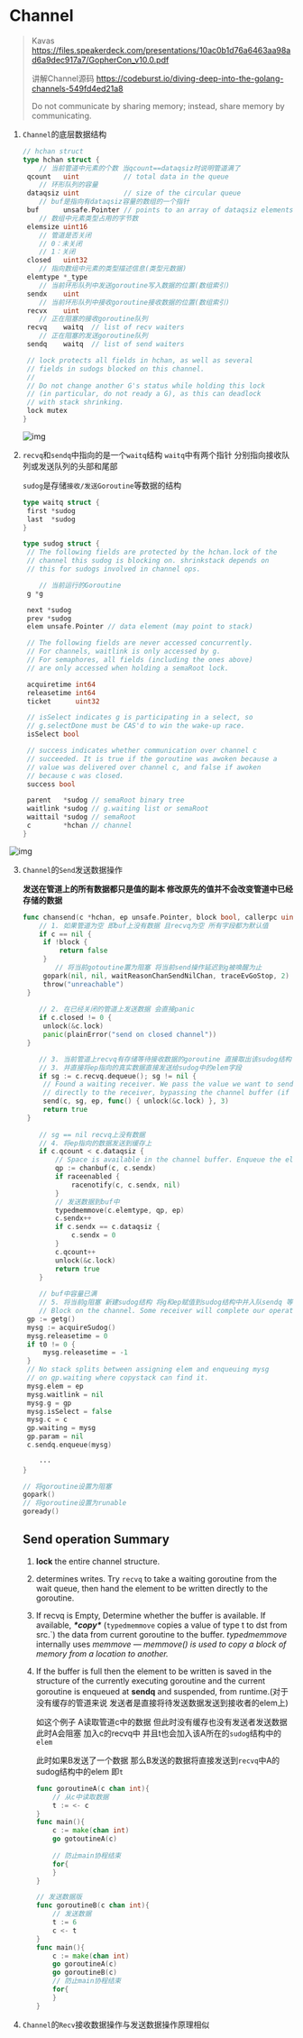 # Channel

> Kavas  https://files.speakerdeck.com/presentations/10ac0b1d76a6463aa98ad6a9dec917a7/GopherCon_v10.0.pdf
>
> 讲解Channel源码 https://codeburst.io/diving-deep-into-the-golang-channels-549fd4ed21a8
>
> Do not communicate by sharing memory; instead, share memory by communicating.

1. `Channel`的底层数据结构

   ```go
   // hchan struct
   type hchan struct {
       // 当前管道中元素的个数 当qcount==dataqsiz时说明管道满了
   	qcount   uint           // total data in the queue
       // 环形队列的容量
   	dataqsiz uint           // size of the circular queue
       // buf是指向有dataqsiz容量的数组的一个指针
   	buf      unsafe.Pointer // points to an array of dataqsiz elements
       // 数组中元素类型占用的字节数
   	elemsize uint16
       // 管道是否关闭 
       // 0：未关闭 
       // 1：关闭
   	closed   uint32
       // 指向数组中元素的类型描述信息(类型元数据)
   	elemtype *_type 
       // 当前环形队列中发送goroutine写入数据的位置(数组索引)
   	sendx    uint   
       // 当前环形队列中接收goroutine接收数据的位置(数组索引)
   	recvx    uint   
       // 正在阻塞的接收goroutine队列
   	recvq    waitq  // list of recv waiters
       // 正在阻塞的发送goroutine队列
   	sendq    waitq  // list of send waiters
   
   	// lock protects all fields in hchan, as well as several
   	// fields in sudogs blocked on this channel.
   	//
   	// Do not change another G's status while holding this lock
   	// (in particular, do not ready a G), as this can deadlock
   	// with stack shrinking.
   	lock mutex
   }
   ```

   ![img](https://miro.medium.com/max/443/1*zjKfZFnvkZ9eZrBw4DYXfg.png)

2. `recvq`和`sendq`中指向的是一个`waitq`结构  `waitq`中有两个指针 分别指向接收队列或发送队列的头部和尾部 

   `sudog`是存储`接收/发送Goroutine`等数据的结构

   ```go
   type waitq struct {
   	first *sudog
   	last  *sudog
   }
   
   type sudog struct {
   	// The following fields are protected by the hchan.lock of the
   	// channel this sudog is blocking on. shrinkstack depends on
   	// this for sudogs involved in channel ops.
   
       // 当前运行的Goroutine
   	g *g
   
   	next *sudog
   	prev *sudog
   	elem unsafe.Pointer // data element (may point to stack)
   
   	// The following fields are never accessed concurrently.
   	// For channels, waitlink is only accessed by g.
   	// For semaphores, all fields (including the ones above)
   	// are only accessed when holding a semaRoot lock.
   
   	acquiretime int64
   	releasetime int64
   	ticket      uint32
   
   	// isSelect indicates g is participating in a select, so
   	// g.selectDone must be CAS'd to win the wake-up race.
   	isSelect bool
   
   	// success indicates whether communication over channel c
   	// succeeded. It is true if the goroutine was awoken because a
   	// value was delivered over channel c, and false if awoken
   	// because c was closed.
   	success bool
   
   	parent   *sudog // semaRoot binary tree
   	waitlink *sudog // g.waiting list or semaRoot
   	waittail *sudog // semaRoot
   	c        *hchan // channel
   }
   ```

![img](https://miro.medium.com/max/583/1*fiFgoUaJ8nV-SQtEjRv2-w.jpeg)

3. `Channel`的`Send`发送数据操作

   **发送在管道上的所有数据都只是值的副本 修改原先的值并不会改变管道中已经存储的数据**

   ```go
   func chansend(c *hchan, ep unsafe.Pointer, block bool, callerpc uintptr) bool {
       // 1. 如果管道为空 即buf上没有数据 且recvq为空 所有字段都为默认值
       if c == nil {
   		if !block {
   			return false
   		}
           // 将当前gotoutine置为阻塞 将当前send操作延迟到g被唤醒为止
   		gopark(nil, nil, waitReasonChanSendNilChan, traceEvGoStop, 2)
   		throw("unreachable")
   	}
       
       // 2. 在已经关闭的管道上发送数据 会直接panic
       if c.closed != 0 {
   		unlock(&c.lock)
   		panic(plainError("send on closed channel"))
   	}
   
       // 3. 当前管道上recvq有存储等待接收数据的goroutine 直接取出该sudog结构 
       // 3. 并直接将ep指向的真实数据直接发送给sudog中的elem字段
       if sg := c.recvq.dequeue(); sg != nil {
   		// Found a waiting receiver. We pass the value we want to send
   		// directly to the receiver, bypassing the channel buffer (if any).
   		send(c, sg, ep, func() { unlock(&c.lock) }, 3)
   		return true
   	}	
       
       // sg == nil recvq上没有数据
       // 4. 将ep指向的数据发送到缓存上
       if c.qcount < c.dataqsiz {
           // Space is available in the channel buffer. Enqueue the element to send.
           qp := chanbuf(c, c.sendx)
           if raceenabled {
               racenotify(c, c.sendx, nil)
           }
           // 发送数据到buf中
           typedmemmove(c.elemtype, qp, ep)
           c.sendx++
           if c.sendx == c.dataqsiz {
               c.sendx = 0
           }
           c.qcount++
           unlock(&c.lock)
           return true
       }
       
       // buf中容量已满
       // 5. 将当前g阻塞 新建sudog结构 将g和ep赋值到sudog结构中并入队sendq 等待被唤醒
       // Block on the channel. Some receiver will complete our operation for us.
   	gp := getg()
   	mysg := acquireSudog()
   	mysg.releasetime = 0
   	if t0 != 0 {
   		mysg.releasetime = -1
   	}
   	// No stack splits between assigning elem and enqueuing mysg
   	// on gp.waiting where copystack can find it.
   	mysg.elem = ep
   	mysg.waitlink = nil
   	mysg.g = gp
   	mysg.isSelect = false
   	mysg.c = c
   	gp.waiting = mysg
   	gp.param = nil
   	c.sendq.enqueue(mysg)
       
       ···
   }
   
   // 将goroutine设置为阻塞
   gopark()
   // 将goroutine设置为runable
   goready()
   ```

   ## Send operation Summary

   1. **lock** the entire channel structure.

   2. determines writes. Try `recvq` to take a waiting goroutine from the wait queue, then hand the element to be written directly to the goroutine.

   3. If recvq is Empty, Determine whether the buffer is available. If available, ***\*copy\**** (`typedmemmove` copies a value of type t to dst from src.`) the data from current goroutine to the buffer.
      *_typedmemmove_* internally uses *memmove — memmove() is used to copy a block of memory from a location to another.*

   4. If the buffer is full then the element to be written is saved in the structure of the currently executing goroutine and the current goroutine is enqueued at **sendq** and suspended, from runtime.(对于没有缓存的管道来说 发送者是直接将待发送数据发送到接收者的elem上)

      如这个例子 A读取管道c中的数据 但此时没有缓存也没有发送者发送数据 此时A会阻塞 加入c的recvq中 并且t也会加入该A所在的`sudog`结构中的`elem` 

      此时如果B发送了一个数据 那么B发送的数据将直接发送到`recvq`中A的sudog结构中的elem 即`t`

      ```go
      func goroutineA(c chan int){
          // 从c中读取数据
          t := <- c
      }
      func main(){
          c := make(chan int)
          go gotoutineA(c)
          
          // 防止main协程结束
          for{ 
          }
      }
      
      // 发送数据版
      func goroutineB(c chan int){
          // 发送数据
          t := 6
          c <- t
      }
      func main(){
          c := make(chan int)
          go goroutineA(c)
          go goroutineB(c)
          // 防止main协程结束
          for{   
          }
      }
      ```

      

4. `Channel`的`Recv`接收数据操作与发送数据操作原理相似